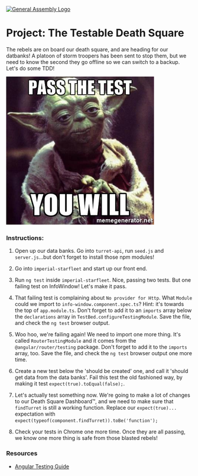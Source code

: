 [![General Assembly Logo](https://camo.githubusercontent.com/1a91b05b8f4d44b5bbfb83abac2b0996d8e26c92/687474703a2f2f692e696d6775722e636f6d2f6b6538555354712e706e67)](https://generalassemb.ly/education/web-development-immersive)

# Project: The **Testable** Death Square

The rebels are on board our death square, and are heading for our datbanks!  A platoon of storm troopers has been sent to stop them, but we need to know the second they go offline so we can switch to a backup.  Let's do some TDD!

![](resources/passTest.jpg)

### Instructions:

1. Open up our data banks.  Go into `turret-api`, run `seed.js` and `server.js`...but don't forget to install those npm modules!

2. Go into `imperial-starfleet` and start up our front end.

3. Run `ng test` inside `imperial-starfleet`.  Nice, passing two tests.  But one failing test on InfoWindow!  Let's make it pass.

4. That failing test is complaining about `No provider for Http`.  What `Module` could we import to `info-window.component.spec.ts`?  Hint: it's towards the top of `app.module.ts`.  Don't forget to add it to an `imports` array below the `declarations` array in `TestBed.configureTestingModule`.  Save the file, and check the `ng test` browser output.

5. Woo hoo, we're failing again!  We need to import one more thing.  It's called `RouterTestingModule` and it comes from the `@angular/router/testing` package.  Don't forget to add it to the `imports` array, too.  Save the file, and check the `ng test` browser output one more time.

6. Create a new test below the 'should be created' one, and call it 'should get data from the data banks'.  Fail this test the old fashioned way, by making it test `expect(true).toEqual(false);`.

7. Let's actually test something now.  We're going to make a lot of changes to our Death Square Dashboard™, and we need to make sure that `findTurret` is still a working function.  Replace our `expect(true)...` expectation with `expect(typeof(component.findTurret)).toBe('function');`

8. Check your tests in Chrome one more time.  Once they are all passing, we know one more thing is safe from those blasted rebels!

### Resources

- [Angular Testing Guide](https://angular.io/guide/testing)